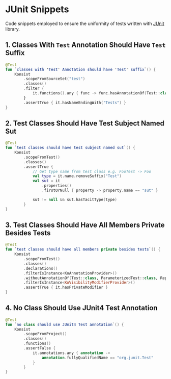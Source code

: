 # JUnit Snippets

Code snippets employed to ensure the uniformity of tests written with [JUnit](https://junit.org/junit5/) 
library.

## 1. Classes With `Test` Annotation Should Have `Test` Suffix

```kotlin
@Test
fun `classes with 'Test' Annotation should have 'Test' suffix`() {
    Konsist
        .scopeFromSourceSet("test")
        .classes()
        .filter {
            it.functions().any { func -> func.hasAnnotationOf(Test::class) }
        }
        .assertTrue { it.hasNameEndingWith("Tests") }
}
```

## 2. Test Classes Should Have Test Subject Named Sut

```kotlin
@Test
fun `test classes should have test subject named sut`() {
    Konsist
        .scopeFromTest()
        .classes()
        .assertTrue {
            // Get type name from test class e.g. FooTest -> Foo
            val type = it.name.removeSuffix("Test")
            val sut = it
                .properties()
                .firstOrNull { property -> property.name == "sut" }

            sut != null && sut.hasTacitType(type)
        }
}
```

## 3. Test Classes Should Have All Members Private Besides Tests

```kotlin
@Test
fun `test classes should have all members private besides tests`() {
    Konsist
        .scopeFromTest()
        .classes()
        .declarations()
        .filterIsInstance<KoAnnotationProvider>()
        .withoutAnnotationOf(Test::class, ParameterizedTest::class, RepeatedTest::class)
        .filterIsInstance<KoVisibilityModifierProvider>()
        .assertTrue { it.hasPrivateModifier }
}
```

## 4. No Class Should Use JUnit4 Test Annotation

```kotlin
@Test
fun `no class should use JUnit4 Test annotation`() {
    Konsist
        .scopeFromProject()
        .classes()
        .functions()
        .assertFalse {
            it.annotations.any { annotation ->
                annotation.fullyQualifiedName == "org.junit.Test"
            }
        }
}
```

